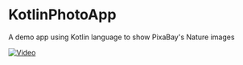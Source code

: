 # KotlinPhotoApp
A demo app using Kotlin language to show PixaBay's Nature images

[![Video](http://giphy.com/go/YWVhMTA0ZDYt)](https://youtu.be/rScJYD4EDIQ)
